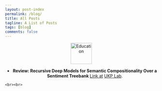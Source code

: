 ```yaml
---
layout: post-index
permalink: /blog/
title: All Posts
tagline: A List of Posts
tags: [blog]
comments: false
---
```


<section>

    
  
  
  <p align="center">
    <img src="{{ site.url }}/images/CV/education.png" alt="Education" width="70">
    </p>
  <div style="text-align:center"><ul><li><strong>Review: Recursive Deep Models for Semantic Compositionality Over a
Sentiment Treebank </strong><a href=""> Link at</a> <a href="https://medium.com/@anindyasdas/review-recursive-deep-models-for-semantic-compositionality-over-a-sentiment-treebank-221577eb488">UKP Lab</a>. </li>
 
</ul> </div>


    
    <br><br>
</section>
